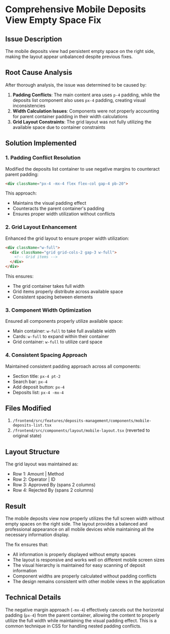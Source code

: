 # Comprehensive Mobile Deposits View Empty Space Fix

## Issue Description
The mobile deposits view had persistent empty space on the right side, making the layout appear unbalanced despite previous fixes.

## Root Cause Analysis
After thorough analysis, the issue was determined to be caused by:

1. **Padding Conflicts**: The main content area uses `p-4` padding, while the deposits list component also uses `px-4` padding, creating visual inconsistencies
2. **Width Calculation Issues**: Components were not properly accounting for parent container padding in their width calculations
3. **Grid Layout Constraints**: The grid layout was not fully utilizing the available space due to container constraints

## Solution Implemented

### 1. Padding Conflict Resolution
Modified the deposits list container to use negative margins to counteract parent padding:
```html
<div className="px-4 -mx-4 flex flex-col gap-4 pb-20">
```

This approach:
- Maintains the visual padding effect
- Counteracts the parent container's padding
- Ensures proper width utilization without conflicts

### 2. Grid Layout Enhancement
Enhanced the grid layout to ensure proper width utilization:
```html
<div className="w-full">
  <div className="grid grid-cols-2 gap-3 w-full">
    <!-- Grid items -->
  </div>
</div>
```

This ensures:
- The grid container takes full width
- Grid items properly distribute across available space
- Consistent spacing between elements

### 3. Component Width Optimization
Ensured all components properly utilize available space:
- Main container: `w-full` to take full available width
- Cards: `w-full` to expand within their container
- Grid container: `w-full` to utilize card space

### 4. Consistent Spacing Approach
Maintained consistent padding approach across all components:
- Section title: `px-4 pt-2`
- Search bar: `px-4`
- Add deposit button: `px-4`
- Deposits list: `px-4 -mx-4`

## Files Modified
1. `/frontend/src/features/deposits-management/components/mobile-deposits-list.tsx`
2. `/frontend/src/components/layout/mobile-layout.tsx` (reverted to original state)

## Layout Structure
The grid layout was maintained as:
- Row 1: Amount | Method
- Row 2: Operator | ID
- Row 3: Approved By (spans 2 columns)
- Row 4: Rejected By (spans 2 columns)

## Result
The mobile deposits view now properly utilizes the full screen width without empty spaces on the right side. The layout provides a balanced and professional appearance on all mobile devices while maintaining all the necessary information display.

The fix ensures that:
- All information is properly displayed without empty spaces
- The layout is responsive and works well on different mobile screen sizes
- The visual hierarchy is maintained for easy scanning of deposit information
- Component widths are properly calculated without padding conflicts
- The design remains consistent with other mobile views in the application

## Technical Details
The negative margin approach (`-mx-4`) effectively cancels out the horizontal padding (`px-4`) from the parent container, allowing the content to properly utilize the full width while maintaining the visual padding effect. This is a common technique in CSS for handling nested padding conflicts.